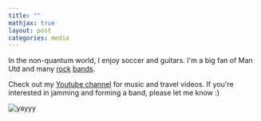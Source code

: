 ```yaml
---
title: ""
mathjax: true
layout: post
categories: media
---
```


In the non-quantum world, I enjoy soccer and guitars. I'm a big fan of Man Utd and many [rock](https://open.spotify.com/album/4LH4d3cOWNNsVw41Gqt2kv?si=vqoEJGv7R1WjQhBv7lSs4w) [bands](https://open.spotify.com/album/50o7kf2wLwVmOTVYJOTplm?si=Hi_6v8fpQOa45iJ3jyUYHA).

Check out my [Youtube channel](https://www.youtube.com/channel/UCj8OV-Yj8NpdLTZPVJ3IDpw) for music and travel videos. If you're interested in jamming and forming a band, please let me know :)

![yayyy](https://nguyenquantum.github.io/yayyy.png)
